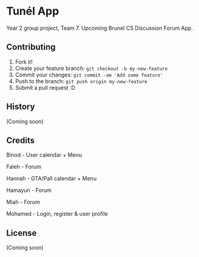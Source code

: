 # Tunél App

Year 2 group project, Team 7. 
Upcoming Brunel CS Discussion Forum App.  

## Contributing

1. Fork it!
2. Create your feature branch: `git checkout -b my-new-feature`
3. Commit your changes: `git commit -am 'Add some feature'`
4. Push to the branch: `git push origin my-new-feature`
5. Submit a pull request :D

## History

(Coming soon)

## Credits

Binod - User calendar + Menu 

Faleh - Forum

Hannah - GTA/Pall calendar + Menu

Hamayun - Forum

Miah - Forum

Mohamed - Login, register & user profile

## License

(Coming soon)

